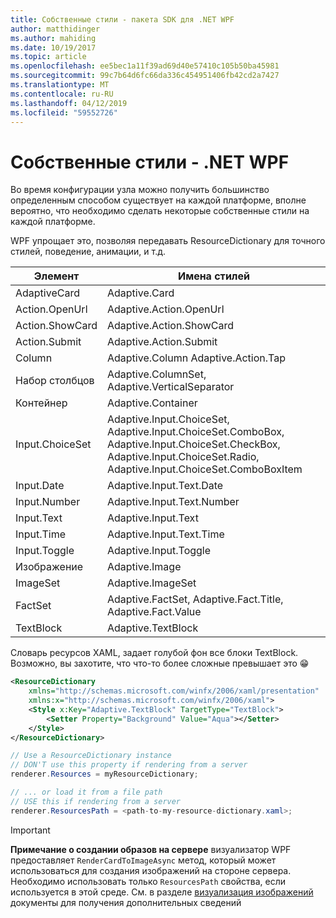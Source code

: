 ```yaml
---
title: Собственные стили - пакета SDK для .NET WPF
author: matthidinger
ms.author: mahiding
ms.date: 10/19/2017
ms.topic: article
ms.openlocfilehash: ee5bec1a11f39ad69d40e57410c105b50ba45981
ms.sourcegitcommit: 99c7b64d6fc66da336c454951406fb42cd2a7427
ms.translationtype: MT
ms.contentlocale: ru-RU
ms.lasthandoff: 04/12/2019
ms.locfileid: "59552726"
---
```

# <a name="native-styling---net-wpf"></a>Собственные стили - .NET WPF

Во время конфигурации узла можно получить большинство определенным способом существует на каждой платформе, вполне вероятно, что необходимо сделать некоторые собственные стили на каждой платформе. 

WPF упрощает это, позволяя передавать ResourceDictionary для точного стилей, поведение, анимации, и т.д.

| Элемент | Имена стилей |
|---|---|
| AdaptiveCard | Adaptive.Card| 
| Action.OpenUrl  | Adaptive.Action.OpenUrl  |
| Action.ShowCard | Adaptive.Action.ShowCard |
| Action.Submit  | Adaptive.Action.Submit  |
| Column | Adaptive.Column Adaptive.Action.Tap |
| Набор столбцов | Adaptive.ColumnSet, Adaptive.VerticalSeparator |
| Контейнер | Adaptive.Container|
| Input.ChoiceSet | Adaptive.Input.ChoiceSet, Adaptive.Input.ChoiceSet.ComboBox, Adaptive.Input.ChoiceSet.CheckBox, Adaptive.Input.ChoiceSet.Radio, Adaptive.Input.ChoiceSet.ComboBoxItem |
| Input.Date | Adaptive.Input.Text.Date
| Input.Number | Adaptive.Input.Text.Number |
| Input.Text | Adaptive.Input.Text |
| Input.Time | Adaptive.Input.Text.Time |
| Input.Toggle| Adaptive.Input.Toggle|
| Изображение  | Adaptive.Image |
| ImageSet  | Adaptive.ImageSet |
| FactSet | Adaptive.FactSet, Adaptive.Fact.Title, Adaptive.Fact.Value |
| TextBlock  | Adaptive.TextBlock |

Словарь ресурсов XAML, задает голубой фон все блоки TextBlock. Возможно, вы захотите, что что-то более сложные превышает это 😁

```xml
<ResourceDictionary
    xmlns="http://schemas.microsoft.com/winfx/2006/xaml/presentation" 
    xmlns:x="http://schemas.microsoft.com/winfx/2006/xaml">
    <Style x:Key="Adaptive.TextBlock" TargetType="TextBlock">
        <Setter Property="Background" Value="Aqua"></Setter>
    </Style>
</ResourceDictionary>
```
```csharp
// Use a ResourceDictionary instance
// DON'T use this property if rendering from a server
renderer.Resources = myResourceDictionary;

// ... or load it from a file path
// USE this if rendering from a server
renderer.ResourcesPath = <path-to-my-resource-dictionary.xaml>;
```

> [!IMPORTANT]
> **Примечание о создании образов на сервере** визуализатор WPF предоставляет `RenderCardToImageAsync` метод, который может использоваться для создания изображений на стороне сервера. Необходимо использовать только `ResourcesPath` свойства, если используется в этой среде. См. в разделе [визуализация изображений](../net-image/getting-started.md) документы для получения дополнительных сведений
